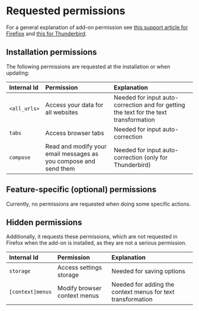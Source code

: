 # Requested permissions

For a general explanation of add-on permission see [this support article for Firefiox](https://support.mozilla.org/kb/permission-request-messages-firefox-extensions) and [this for Thunderbird](https://support.mozilla.org/kb/permission-request-messages-thunderbird-extensions).

## Installation permissions

The following permissions are requested at the installation or when updating:

| Internal Id  | Permission                                                       | Explanation                                                                           |
|:-------------|:-----------------------------------------------------------------|:--------------------------------------------------------------------------------------|
| `<all_urls>` | Access your data for all websites                                | Needed for input auto-correction and for getting the text for the text transformation |
| `tabs`       | Access browser tabs                                              | Needed for input auto-correction                                                      |
| `compose`    | Read and modify your email messages as you compose and send them | Needed for input auto-correction (only for Thunderbird)                               |

## Feature-specific (optional) permissions

Currently, no permissions are requested when doing some specific actions.

## Hidden permissions

Additionally, it requests these permissions, which are not requested in Firefox when the add-on is installed, as they are not a serious permission.

| Internal Id      | Permission                   | Explanation                                                 |
|:-----------------|:-----------------------------|:------------------------------------------------------------|
| `storage`        | Access settings storage      | Needed for saving options                                   |
| `[context]menus` | Modify browser context menus | Needed for adding the context menus for text transformation |
